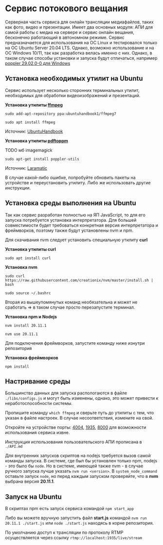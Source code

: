 # Сервис потокового вещания
Серверная часть сервиса для онлайн трансляции медиафайлов, таких как фото, видео и презентации.
Имеет два основных модуля: АПИ для самой работы с медиа на сервере и сервис онлайн вещания, бесконечно работающий в автономном режиме.
Сервис предназначается для использования на ОС Linux и тестировался только на ОС Ubuntu Server 20.04 LTS.
Однако, возможно использование и на ОС Windows 10/11, так как разработка велась именно с них.
Однако, в таком случае способы установки и запуска будут отличаться, например [poppler 29.02.0-0 для Windows](https://github.com/oschwartz10612/poppler-windows/releases)

## Установка необходимых утилит на Ubuntu

Сервис использует несколько сторонних терминальных утилит, необходимых для обработки видеоизображений и презентаций.

**Установка утилиты [ffmpeg](# "Разработка производилась с использованием ffmpeg 7.0-essentials_build-www.gyan.dev, собранной на gcc 13.2.0 с MSYS2")**

```
sudo add-apt-repository ppa:ubuntuhandbook1/ffmpeg7

sudo apt install ffmpeg
```
Источник: [UbuntuHandbook](https://ubuntuhandbook.org/index.php/2024/04/ffmpeg-7-0-ppa-ubuntu/)

**Установка утилиты [pdftoppm](# "Разработка производилась с использованием pdftoppm 24.02.0")**

TODO мб imagemagick

```
sudo apt-get install poppler-utils
```
Источник: [Laramatic](https://laramatic.com/how-to-install-pdftoppm-on-debian-ubuntu-alpine-arch-kali-centos-fedora-raspbian-and-macos/)

В случае какой-либо ошибке, попробуйте обновить пакеты на устройстве и переустановить утилиту.
Либо же использовать другие инструкции.

## Установка среды выполнения на Ubuntu

Так как сервис разработан полностью на ЯП JavaScript, то для его запуска потребуется установка интерпретатора.
Для большей совместимости будет требоваться конкретная версия интерпретатора и фреймворков, поэтому также будут установлены nvm и npm.

Для скачивания nvm следует установить специальную утилиту **curl**

**Установка утилиты curl**
```
sudo apt install curl
```

**Установка nvm**
```
sudo curl https://raw.githubusercontent.com/creationix/nvm/master/install.sh | bash

sudo source ~/.bashrc
```

Вторая из вышеупомянутых команд необязательна и может не сработать => в таком случае просто перезапустите терминал.

**Установка npm и Nodejs**
```
nvm install 20.11.1

nvm use 20.11.1
```

Для подключения фреймворков, запустите команду ниже изнутри репозитория

**Установка фреймворков**
```
npm install
```

## Настривание среды

Большинство данных для запуска распологаются в файле ```./libs/configs.js``` и могут быть изменены, однако, это может привести к неработоспособности системы.

Пропишите команду ```which ffmpeg``` и сверьте путь до утилиты с тем, что указан в файле настроек.
В случае несоответствия, измените на свой.

Откройте на устройстве порты: [4004](# "Используется для пользовательского АПИ управления трансляцией"), [1935](# "Используется для видеотрансляции по RTMP"), [8000](# "Используется для видеотрансляции по HTTP") для возможности использования сервиса извне.

Инструкция использования пользовательского АПИ прописана в ```./API.md```

Для внутренних запусков скриптов на nodejs требуется вызов самой команды запуска.
В системе, где был бы установлен только npm, nodejs - это было бы ```node```.
Но в системе, имеющей также nvm - в случае ручного запуска лучше указать ```nvm run <version>```.
В ```system_node_command``` оставьте запуск ```node```, но перед каждым запуском проверяйте, что в **nvm** выбрана версия **20.11.1**.

## Запуск на Ubuntu

В скриптах npm есть запуск сервиса командой ```npm start_app```

Либо вы можете вручную запустить файл **start.js** командой ```nvm run 20.11.1 ./start.js``` или ```node ./start.js``` находясь в корне репозитория.

По умолчанию доступ к трансляции по протоколу RTMP осуществляется через ссылку ```rtmp://localhost:1935/live/stream```
